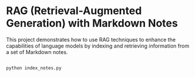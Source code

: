 # RAG (Retrieval-Augmented Generation) with Markdown Notes

This project demonstrates how to use RAG techniques to enhance the capabilities of language models by indexing and retrieving information from a set of Markdown notes.

```sh

python index_notes.py

```
